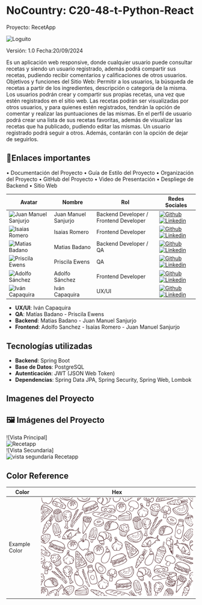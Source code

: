 

 # NoCountry: C20-48-t-Python-React

Proyecto: RecetApp

![Loguito](https://github.com/No-Country-simulation/C20-48-t-python-react/blob/main/Documentacion/logo2.jpg)

Versión: 1.0
Fecha:20/09/2024

Es un aplicación web responsive, donde cualquier usuario puede consultar recetas y siendo un usuario registrado, además podrá compartir sus recetas, pudiendo recibir comentarios y calificaciones de otros usuarios. ‌ Objetivos y funciones del Sitio Web: Permitir a los usuarios, la búsqueda de recetas a partir de los ingredientes, descripción o categoría de la misma. Los usuarios podrán crear y compartir sus propias recetas, una vez que estén registrados en el sitio web. Las recetas podrán ser visualizadas por otros usuarios, y para quienes estén registrados, tendrán la opción de comentar y realizar las puntuaciones de las mismas. En el perfil de usuario podrá crear una lista de sus recetas favoritas, además de visualizar las recetas que ha publicado, pudiendo editar las mismas. Un usuario registrado podrá seguir a otros. Además, contarán con la opción de dejar de seguirlos.






## 🔗Enlaces importantes

•	Documentación del Proyecto
•	Guía de Estilo del Proyecto
•	Organización del Proyecto
•	GitHub del Proyecto
•	Video de Presentación
•	Despliege de Backend
•	Sitio Web



| Avatar | Nombre | Rol | Redes Sociales |
| --- | --- | --- | --- |
| <img width="48" height="48" src="https://github.com/No-Country-simulation/C20-48-t-python-react/blob/main/Documentacion/57844658.png" alt="Juan Manuel Sanjurjo" /> | Juan Manuel Sanjurjo | Backend Developer / Frontend Developer | [![Github](https://skillicons.dev/icons?i=github)](https://github.com/JuanManuelSanjurjo) [![Linkedin](https://skillicons.dev/icons?i=linkedin)](https://www.linkedin.com) |
| <img width="48" height="48" src="https://github.com/No-Country-simulation/C20-48-t-python-react/blob/main/Documentacion/isaias.jfif" alt="Isaias Romero" /> | Isaias Romero | Frontend Developer | [![Github](https://skillicons.dev/icons?i=github)](https://github.com/Isa696) [![Linkedin](https://skillicons.dev/icons?i=linkedin)](https://www.linkedin.com/) |
| <img width="48" height="48" src="https://github.com/No-Country-simulation/C20-48-t-python-react/blob/main/Documentacion/mati.jfif" alt="Matias Badano" /> | Matias Badano | Backend Developer / QA | [![Github](https://skillicons.dev/icons?i=github)](https://github.com/MatiasJB95) [![Linkedin](https://skillicons.dev/icons?i=linkedin)](https://www.linkedin.com/in/matiasjb95/) |
| <img width="48" height="48" src="https://github.com/No-Country-simulation/C20-48-t-python-react/blob/main/Documentacion/pri.jfif" alt="Priscila Ewens" /> | Priscila Ewens | QA | [![Github](https://skillicons.dev/icons?i=github)](https://github.com/dafnepriscilaewens) [![Linkedin](https://skillicons.dev/icons?i=linkedin)](https://www.linkedin.com/) |
| <img width="48" height="48" src="https://github.com/No-Country-simulation/C20-48-t-python-react/blob/main/Documentacion/Adolfo.jpg" alt="Adolfo Sánchez" /> | Adolfo Sánchez | Frontend Developer | [![Github](https://skillicons.dev/icons?i=github)](https://github.com/Adolfsan99) [![Linkedin](https://skillicons.dev/icons?i=linkedin)](https://www.linkedin.com/in/adolfosanchezlopez) |
| <img width="48" height="48" src="https://github.com/No-Country-simulation/C20-48-t-python-react/blob/main/Documentacion/ivan.jpg" alt="Iván Capaquira" /> | Iván Capaquira | UX/UI | [![Github](https://skillicons.dev/icons?i=github)](https://github.com/quiraoficial) [![Linkedin](https://skillicons.dev/icons?i=linkedin)](https://www.linkedin.com/in/hectorcapaquira/) |

- **UX/UI**: Iván Capaquira
- **QA**: Matías Badano - Priscila Ewens 
- **Backend**: Matias Badano - Juan Manuel Sanjurjo
- **Frontend**:  Adolfo Sanchez - Isaías Romero - Juan Manuel Sanjurjo




## Tecnologías utilizadas

- **Backend**: Spring Boot
- **Base de Datos**: PostgreSQL
- **Autenticación**: JWT (JSON Web Token)
- **Dependencias**: Spring Data JPA, Spring Security, Spring Web, Lombok


## Imagenes del Proyecto

## 🖼️ Imágenes del Proyecto

![Vista Principal]
<br>
<img width="400" height= "200" src="https://github.com/No-Country-simulation/C20-48-t-python-react/blob/main/Documentacion/cap1.jpg" alt="Recetapp" />
<br>
![Vista Secundaria]
<br>
<img width="200" height= "200" src="https://github.com/No-Country-simulation/C20-48-t-python-react/blob/main/Documentacion/lasagna.jpeg" alt="vista segundaria Recetapp" />
<br>

## Color Reference

| Color             | Hex                                                                |
| ----------------- | ------------------------------------------------------------------ |
| Example Color | ![fond](FrontEnd/src/assets/fondoapp2.png) 
